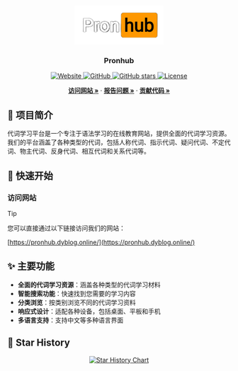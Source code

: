 <p align="center">
  <a href="https://pronhub.dyblog.online/">
    <img src="logo.png" alt="代词学习平台" width="200">
  </a>
</p>

<h3 align="center">Pronhub</h3>

<p align="center">
  <a href="https://pronhub.dyblog.online/" target="_blank">
    <img src="https://img.shields.io/badge/Website-Online-brightgreen" alt="Website">
  </a>
  <a href="https://github.com/yourusername/pronhub" target="_blank">
    <img src="https://img.shields.io/badge/GitHub-Repository-blue" alt="GitHub">
  </a>
  <a href="https://github.com/yourusername/pronhub/stargazers" target="_blank">
    <img src="https://img.shields.io/github/stars/yourusername/pronhub?style=social" alt="GitHub stars">
  </a>
  <a href="https://github.com/yourusername/pronhub/blob/main/LICENSE" target="_blank">
    <img src="https://img.shields.io/github/license/yourusername/pronhub" alt="License">
  </a>
</p>

<p align="center">
  <a href="https://pronhub.dyblog.online/"><strong>访问网站 »</strong></a>
  ·
  <a href="https://github.com/yourusername/pronhub/issues"><strong>报告问题 »</strong></a>
  ·
  <a href="https://github.com/yourusername/pronhub/pulls"><strong>贡献代码 »</strong></a>
</p>

## 📝 项目简介

代词学习平台是一个专注于语法学习的在线教育网站，提供全面的代词学习资源。我们的平台涵盖了各种类型的代词，包括人称代词、指示代词、疑问代词、不定代词、物主代词、反身代词、相互代词和关系代词等。

## 🚀 快速开始

### 访问网站

> [!TIP]
>您可以直接通过以下链接访问我们的网站：
>
>[https://pronhub.dyblog.online/](https://pronhub.dyblog.online/)


## ✨ 主要功能

- **全面的代词学习资源**：涵盖各种类型的代词学习材料
- **智能搜索功能**：快速找到您需要的学习内容
- **分类浏览**：按类别浏览不同的代词学习资料
- **响应式设计**：适配各种设备，包括桌面、平板和手机
- **多语言支持**：支持中文等多种语言界面

## 🌟 Star History

<p align="center">
  <a href="https://star-history.com/#yourusername/pronhub&Date">
    <img src="https://api.star-history.com/svg?repos=yourusername/pronhub&type=Date" alt="Star History Chart">
  </a>
</p>
